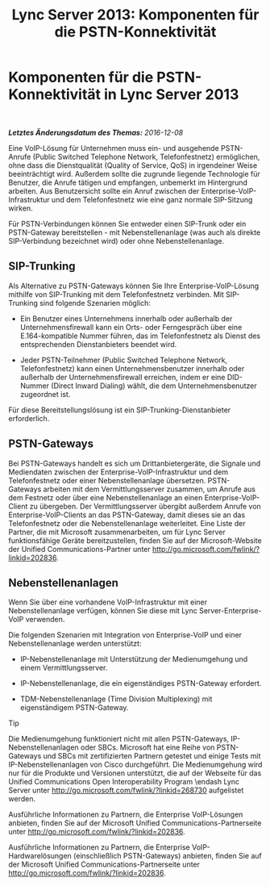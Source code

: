 ﻿---
title: 'Lync Server 2013: Komponenten für die PSTN-Konnektivität'
TOCTitle: Komponenten für die PSTN-Konnektivität
ms:assetid: 6b2a3f7d-760f-4f09-8432-312c98a7e6b7
ms:mtpsurl: https://technet.microsoft.com/de-de/library/Gg398504(v=OCS.15)
ms:contentKeyID: 49294312
ms.date: 12/10/2016
mtps_version: v=OCS.15
ms.translationtype: HT
---

# Komponenten für die PSTN-Konnektivität in Lync Server 2013

 

_**Letztes Änderungsdatum des Themas:** 2016-12-08_

Eine VoIP-Lösung für Unternehmen muss ein- und ausgehende PSTN-Anrufe (Public Switched Telephone Network, Telefonfestnetz) ermöglichen, ohne dass die Dienstqualität (Quality of Service, QoS) in irgendeiner Weise beeinträchtigt wird. Außerdem sollte die zugrunde liegende Technologie für Benutzer, die Anrufe tätigen und empfangen, unbemerkt im Hintergrund arbeiten. Aus Benutzersicht sollte ein Anruf zwischen der Enterprise-VoIP-Infrastruktur und dem Telefonfestnetz wie eine ganz normale SIP-Sitzung wirken.

Für PSTN-Verbindungen können Sie entweder einen SIP-Trunk oder ein PSTN-Gateway bereitstellen - mit Nebenstellenanlage (was auch als direkte SIP-Verbindung bezeichnet wird) oder ohne Nebenstellenanlage.

## SIP-Trunking

Als Alternative zu PSTN-Gateways können Sie Ihre Enterprise-VoIP-Lösung mithilfe von SIP-Trunking mit dem Telefonfestnetz verbinden. Mit SIP-Trunking sind folgende Szenarien möglich:

  - Ein Benutzer eines Unternehmens innerhalb oder außerhalb der Unternehmensfirewall kann ein Orts- oder Ferngespräch über eine E.164-kompatible Nummer führen, das im Telefonfestnetz als Dienst des entsprechenden Dienstanbieters beendet wird.

  - Jeder PSTN-Teilnehmer (Public Switched Telephone Network, Telefonfestnetz) kann einen Unternehmensbenutzer innerhalb oder außerhalb der Unternehmensfirewall erreichen, indem er eine DID-Nummer (Direct Inward Dialing) wählt, die dem Unternehmensbenutzer zugeordnet ist.

Für diese Bereitstellungslösung ist ein SIP-Trunking-Dienstanbieter erforderlich.

## PSTN-Gateways

Bei PSTN-Gateways handelt es sich um Drittanbietergeräte, die Signale und Mediendaten zwischen der Enterprise-VoIP-Infrastruktur und dem Telefonfestnetz oder einer Nebenstellenanlage übersetzen. PSTN-Gateways arbeiten mit dem Vermittlungsserver zusammen, um Anrufe aus dem Festnetz oder über eine Nebenstellenanlage an einen Enterprise-VoIP-Client zu übergeben. Der Vermittlungsserver übergibt außerdem Anrufe von Enterprise-VoIP-Clients an das PSTN-Gateway, damit dieses sie an das Telefonfestnetz oder die Nebenstellenanlage weiterleitet. Eine Liste der Partner, die mit Microsoft zusammenarbeiten, um für Lync Server funktionsfähige Geräte bereitzustellen, finden Sie auf der Microsoft-Website der Unified Communications-Partner unter <http://go.microsoft.com/fwlink/?linkid=202836>.

## Nebenstellenanlagen

Wenn Sie über eine vorhandene VoIP-Infrastruktur mit einer Nebenstellenanlage verfügen, können Sie diese mit Lync Server-Enterprise-VoIP verwenden.

Die folgenden Szenarien mit Integration von Enterprise-VoIP und einer Nebenstellenanlage werden unterstützt:

  - IP-Nebenstellenanlage mit Unterstützung der Medienumgehung und einem Vermittlungsserver.

  - IP-Nebenstellenanlage, die ein eigenständiges PSTN-Gateway erfordert.

  - TDM-Nebenstellenanlage (Time Division Multiplexing) mit eigenständigem PSTN-Gateway.


> [!TIP]
> Die Medienumgehung funktioniert nicht mit allen PSTN-Gateways, IP-Nebenstellenanlagen oder SBCs. Microsoft hat eine Reihe von PSTN-Gateways und SBCs mit zertifizierten Partnern getestet und einige Tests mit IP-Nebenstellenanlagen von Cisco durchgeführt. Die Medienumgehung wird nur für die Produkte und Versionen unterstützt, die auf der Webseite für das Unified Communications Open Interoperability Program \endash Lync Server unter <A class=uri href="http://go.microsoft.com/fwlink/?linkid=268730">http://go.microsoft.com/fwlink/?linkid=268730</A> aufgelistet werden.



Ausführliche Informationen zu Partnern, die Enterprise VoIP-Lösungen anbieten, finden Sie auf der Microsoft Unified Communications-Partnerseite unter <http://go.microsoft.com/fwlink/?linkid=202836>.

Ausführliche Informationen zu Partnern, die Enterprise VoIP-Hardwarelösungen (einschließlich PSTN-Gateways) anbieten, finden Sie auf der Microsoft Unified Communications-Partnerseite unter <http://go.microsoft.com/fwlink/?linkid=202836>.

